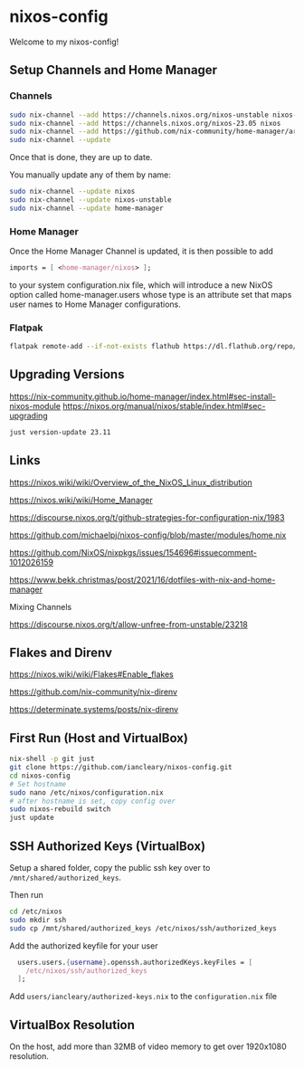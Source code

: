 # nixos-config

Welcome to my nixos-config!

## Setup Channels and Home Manager

### Channels

```bash
sudo nix-channel --add https://channels.nixos.org/nixos-unstable nixos-unstable
sudo nix-channel --add https://channels.nixos.org/nixos-23.05 nixos
sudo nix-channel --add https://github.com/nix-community/home-manager/archive/release-23.05.tar.gz home-manager
sudo nix-channel --update
```

Once that is done, they are up to date.

You manually update any of them by name:
```bash
sudo nix-channel --update nixos
sudo nix-channel --update nixos-unstable
sudo nix-channel --update home-manager

```

### Home Manager

Once the Home Manager Channel is updated, it is then possible to add

```nix
imports = [ <home-manager/nixos> ];
```

to your system configuration.nix file, which will introduce a new NixOS option called home-manager.users whose type is an attribute set that maps user names to Home Manager configurations.

### Flatpak

```bash
flatpak remote-add --if-not-exists flathub https://dl.flathub.org/repo/flathub.flatpakrepo
```

## Upgrading Versions

<https://nix-community.github.io/home-manager/index.html#sec-install-nixos-module>
<https://nixos.org/manual/nixos/stable/index.html#sec-upgrading>

```bash
just version-update 23.11
```

## Links

<https://nixos.wiki/wiki/Overview_of_the_NixOS_Linux_distribution>

<https://nixos.wiki/wiki/Home_Manager>

<https://discourse.nixos.org/t/github-strategies-for-configuration-nix/1983>

<https://github.com/michaelpj/nixos-config/blob/master/modules/home.nix>

<https://github.com/NixOS/nixpkgs/issues/154696#issuecomment-1012026159>

<https://www.bekk.christmas/post/2021/16/dotfiles-with-nix-and-home-manager>

Mixing Channels

<https://discourse.nixos.org/t/allow-unfree-from-unstable/23218>

## Flakes and Direnv

<https://nixos.wiki/wiki/Flakes#Enable_flakes>

<https://github.com/nix-community/nix-direnv>

<https://determinate.systems/posts/nix-direnv>

## First Run (Host and VirtualBox)

```bash
nix-shell -p git just
git clone https://github.com/iancleary/nixos-config.git
cd nixos-config
# Set hostname
sudo nano /etc/nixos/configuration.nix
# after hostname is set, copy config over
sudo nixos-rebuild switch
just update

```

## SSH Authorized Keys (VirtualBox)

Setup a shared folder, copy the public ssh key over to `/mnt/shared/authorized_keys`.

Then run

```bash
cd /etc/nixos
sudo mkdir ssh
sudo cp /mnt/shared/authorized_keys /etc/nixos/ssh/authorized_keys
```

Add the authorized keyfile for your user

```nix
  users.users.{username}.openssh.authorizedKeys.keyFiles = [
    /etc/nixos/ssh/authorized_keys
  ];
```

Add `users/iancleary/authorized-keys.nix` to the `configuration.nix` file

## VirtualBox Resolution

On the host, add more than 32MB of video memory to get over 1920x1080 resolution.

